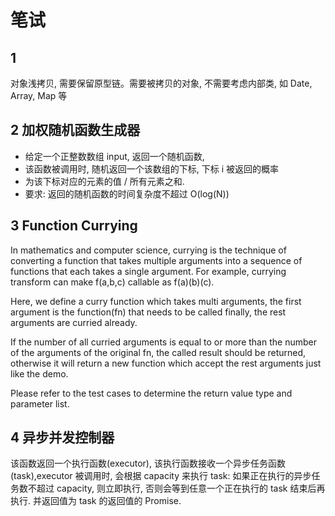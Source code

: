 # 笔试
## 1 
对象浅拷贝, 需要保留原型链。需要被拷贝的对象, 不需要考虑内部类, 如 Date, Array, Map 等

## 2 加权随机函数生成器
  - 给定一个正整数数组 input, 返回一个随机函数,
  - 该函数被调用时, 随机返回一个该数组的下标, 下标 i 被返回的概率
  - 为该下标对应的元素的值 / 所有元素之和.
  - 要求: 返回的随机函数的时间复杂度不超过 O(log(N))

## 3 Function Currying
In mathematics and computer science, currying is the technique of converting a function
that takes multiple arguments into a sequence of functions that each takes a single argument.
For example, currying transform can make f(a,b,c) callable as f(a)(b)(c).

Here, we define a curry function which takes multi arguments,
the first argument is the function(fn) that needs to be called finally,
the rest arguments are curried already.

If the number of all curried arguments is equal to or more than the number of the arguments of the original fn,
the called result should be returned, otherwise it will
return a new function which accept the rest arguments just like the demo.

Please refer to the test cases to determine the return value type and parameter list.

## 4 异步并发控制器
该函数返回一个执行函数(executor), 该执行函数接收一个异步任务函数(task),executor 被调用时, 会根据 capacity 来执行 task: 如果正在执行的异步任务数不超过 capacity, 则立即执行, 否则会等到任意一个正在执行的 task 结束后再执行. 并返回值为 task 的返回值的 Promise.